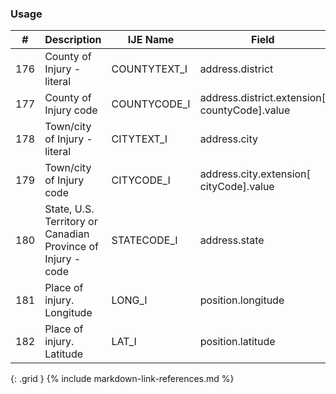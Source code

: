 ### Usage


| **#** |  **Description**   |  **IJE Name**   |  **Field**  |  **Type**  | **Value Set**  |
| ---------| ------------- | ------------ | -------------- | -------- | -------- |
| 176 | County of Injury - literal | COUNTYTEXT_I| address.district | string |  | 
| 177 | County of Injury code | COUNTYCODE_I| address.district.extension[ countyCode].value | integer | see [CountyCodes] | 
| 178 | Town/city of Injury - literal | CITYTEXT_I| address.city | string |  | 
| 179 | Town/city of Injury code | CITYCODE_I| address.city.extension[ cityCode].value | integer | see [CityCodes] | 
| 180 | State, U.S. Territory or Canadian Province of Injury - code | STATECODE_I| address.state | string | [StatesTerritoriesProvincesVS] | 
| 181 | Place of injury. Longitude | LONG_I| position.longitude | float |  | 
| 182 | Place of injury. Latitude | LAT_I| position.latitude | float |  | 
{: .grid }
{% include markdown-link-references.md %}
